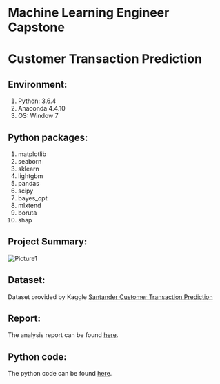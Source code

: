 # Machine Learning Engineer Capstone
# Customer Transaction Prediction

## Environment: 
<ol>
<li>Python: 3.6.4</li>
<li>Anaconda 4.4.10</li>
<li>OS: Window 7</li>
</ol>

## Python packages:
<ol>
<linumpyli>
<li>matplotlib</li>
<li>seaborn</li>
<li>sklearn</li>
<li>lightgbm</li>
<li>pandas</li>
<li>scipy</li>
<li>bayes_opt</li>
<li>mlxtend</li>
<li>boruta</li>
<li>shap</li>
</ol>

## Project Summary: 
![Picture1](https://user-images.githubusercontent.com/49107319/58367010-a8905d80-7e8e-11e9-8abc-57f0f11eeda6.jpg)

## Dataset:
Dataset provided by Kaggle [Santander Customer Transaction Prediction](https://www.kaggle.com/c/santander-customer-transaction-prediction)

## Report:
The analysis report can be found [here](https://github.com/poshengw/machine-learning-capstone-customer-transaction-prediction/blob/master/Po-sheng%20Wang%20Udacity%20Machine%20Learning%20Nanodegree%20Capstone%20Project%20Report.pdf).

## Python code:
The python code can be found [here](https://github.com/poshengw/machine-learning-capstone-customer-transaction-prediction/tree/master/python_code).


